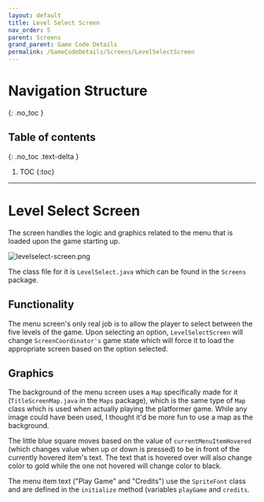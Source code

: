 ```yaml
---
layout: default
title: Level Select Screen
nav_order: 5
parent: Screens
grand_parent: Game Code Details
permalink: /GameCodeDetails/Screens/LevelSelectScreen
---
```


# Navigation Structure
{: .no_toc }

## Table of contents
{: .no_toc .text-delta }

1. TOC
{:toc}

---

# Level Select Screen

The screen handles the logic and graphics related to the menu that is loaded upon the game starting up.

![levelselect-screen.png](../../../assets/images/levelselect-screen.png)

The class file for it is `LevelSelect.java` which can be found in the `Screens` package.

## Functionality

The menu screen's only real job is to allow the player to select between the five levels of the game.
Upon selecting an option, `LevelSelectScreen` will change `ScreenCoordinator's` game state which will force it to load the appropriate screen based
on the option selected.


## Graphics

The background of the menu screen uses a `Map` specifically made for it (`TitleScreenMap.java` in the `Maps` package), which is the same type of `Map` class which
is used when actually playing the platformer game. While any image could have been used, I thought it'd be more fun to use a map as the background.

The little blue square moves based on the value of `currentMenuItemHovered` (which changes value when up or down is pressed) to be in front
of the currently hovered item's text. The text that is hovered over will also change color to gold while the one not hovered will change color to black.

The menu item text ("Play Game" and "Credits") use the `SpriteFont` class and are defined in the `initialize` method (variables `playGame` and `credits`.

